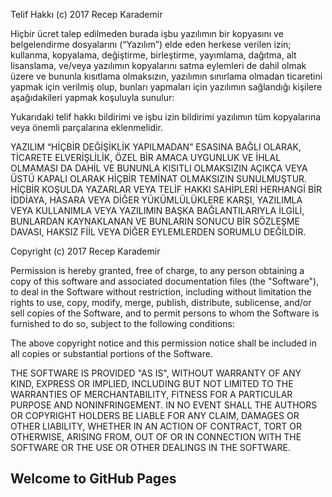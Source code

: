 Telif Hakkı (c) 2017 Recep Karademir

Hiçbir ücret talep edilmeden burada işbu yazılımın bir kopyasını ve belgelendirme dosyalarını (“Yazılım”) elde eden herkese verilen izin; kullanma, kopyalama, değiştirme, birleştirme, yayımlama, dağıtma, alt lisanslama, ve/veya yazılımın kopyalarını satma eylemleri de dahil olmak üzere ve bununla kısıtlama olmaksızın, yazılımın sınırlama olmadan ticaretini yapmak için verilmiş olup, bunları yapmaları için yazılımın sağlandığı kişilere aşağıdakileri yapmak koşuluyla sunulur:

Yukarıdaki telif hakkı bildirimi ve işbu izin bildirimi yazılımın tüm kopyalarına veya önemli parçalarına eklenmelidir. 

YAZILIM “HİÇBİR DEĞİŞİKLİK YAPILMADAN” ESASINA BAĞLI OLARAK, TİCARETE ELVERİŞLİLİK, ÖZEL BİR AMACA UYGUNLUK VE İHLAL OLMAMASI DA DAHİL VE BUNUNLA KISITLI OLMAKSIZIN AÇIKÇA VEYA ÜSTÜ KAPALI OLARAK HİÇBİR TEMİNAT OLMAKSIZIN SUNULMUŞTUR. HİÇBİR KOŞULDA YAZARLAR VEYA TELİF HAKKI SAHİPLERİ HERHANGİ BİR İDDİAYA, HASARA VEYA DİĞER YÜKÜMLÜLÜKLERE KARŞI, YAZILIMLA VEYA KULLANIMLA VEYA YAZILIMIN BAŞKA BAĞLANTILARIYLA İLGİLİ, BUNLARDAN KAYNAKLANAN VE BUNLARIN SONUCU BİR SÖZLEŞME DAVASI, HAKSIZ FİİL VEYA DİĞER EYLEMLERDEN SORUMLU DEĞİLDİR.


Copyright (c) 2017 Recep Karademir

Permission is hereby granted, free of charge, to any person obtaining
a copy of this software and associated documentation files (the
"Software"), to deal in the Software without restriction, including
without limitation the rights to use, copy, modify, merge, publish,
distribute, sublicense, and/or sell copies of the Software, and to
permit persons to whom the Software is furnished to do so, subject to
the following conditions:

The above copyright notice and this permission notice shall be included
in all copies or substantial portions of the Software.

THE SOFTWARE IS PROVIDED "AS IS", WITHOUT WARRANTY OF ANY KIND,
EXPRESS OR IMPLIED, INCLUDING BUT NOT LIMITED TO THE WARRANTIES OF
MERCHANTABILITY, FITNESS FOR A PARTICULAR PURPOSE AND NONINFRINGEMENT.
IN NO EVENT SHALL THE AUTHORS OR COPYRIGHT HOLDERS BE LIABLE FOR ANY
CLAIM, DAMAGES OR OTHER LIABILITY, WHETHER IN AN ACTION OF CONTRACT,
TORT OR OTHERWISE, ARISING FROM, OUT OF OR IN CONNECTION WITH THE
SOFTWARE OR THE USE OR OTHER DEALINGS IN THE SOFTWARE.

## Welcome to GitHub Pages


